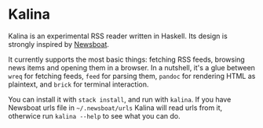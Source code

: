 # Kalina

Kalina is an experimental RSS reader written in Haskell. Its design is strongly
inspired by [Newsboat](https://github.com/newsboat/newsboat/).

It currently supports the most basic things: fetching RSS feeds, browsing news
items and opening them in a browser. In a nutshell, it's a glue between `wreq`
for fetching feeds, `feed` for parsing them, `pandoc` for rendering HTML as
plaintext, and `brick` for terminal interaction.

You can install it with `stack install`, and run with `kalina`. If you have
Newsboat urls file in `~/.newsboat/urls` Kalina will read urls from it,
otherwice run `kalina --help` to see what you can do.
